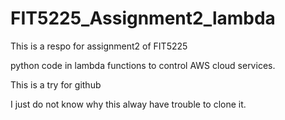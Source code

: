 # FIT5225_Assignment2_lambda

This is a respo for assignment2 of FIT5225

python code in lambda functions to control AWS cloud services.



This is a try for github

I just do not know why this alway have trouble to clone it.
